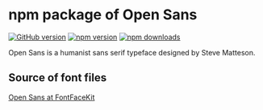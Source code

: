 # npm package of Open Sans

[![GitHub version](https://badge.fury.io/gh/dasrick%2Fnpm-font-open-sans.svg)](http://badge.fury.io/gh/dasrick%2Fnpm-font-open-sans)
[![npm version](https://img.shields.io/npm/v/npm-font-open-sans.svg)](https://www.npmjs.com/package/npm-font-open-sans)
[![npm downloads](https://img.shields.io/npm/dm/npm-font-open-sans.svg)](https://www.npmjs.com/package/npm-font-open-sans)


Open Sans is a humanist sans serif typeface designed by Steve Matteson.


## Source of font files

[Open Sans at FontFaceKit](https://github.com/FontFaceKit/open-sans)